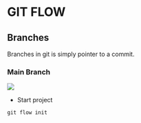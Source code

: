 # GIT FLOW

## Branches

Branches in git is simply pointer to a commit. 

### Main Branch

![](https://wac-cdn.atlassian.com/dam/jcr:cc0b526e-adb7-4d45-874e-9bcea9898b4a/04%20Hotfix%20branches.svg?cdnVersion=137)

- Start project 

```git
git flow init
```

